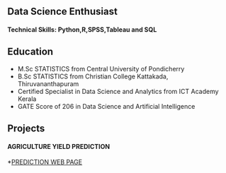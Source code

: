 ## Data Science Enthusiast

#### Technical Skills: Python,R,SPSS,Tableau and SQL

## Education

* M.Sc STATISTICS from Central University of Pondicherry
* B.Sc STATISTICS from Christian College Kattakada, Thiruvananthapuram
* Certified Specialist in Data Science and Analytics from ICT Academy Kerala
* GATE Score of 206 in Data Science and Artificial Intelligence

## Projects
#### AGRICULTURE YIELD PREDICTION
*[PREDICTION WEB PAGE](https://agriculture-project.onrender.com)
